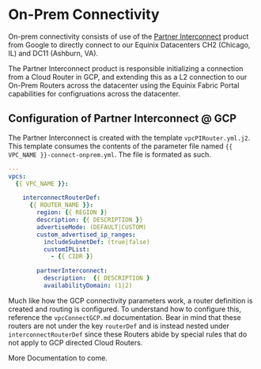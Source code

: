 # On-Prem Connectivity

On-prem connectivity consists of use of the [Partner Interconnect](https://cloud.google.com/interconnect/docs/concepts/partner-overview) product from Google to directly connect to our Equinix Datacenters CH2 (Chicago, IL) and DC11 (Ashburn, VA).

The Partner Interconnect product is responsible initializing a connection from a Cloud Router in GCP, and extending this as a L2 connection to our On-Prem Routers across the datacenter using the Equinix Fabric Portal capabilities for configruations across the datacenter.

## Configuration of Partner Interconnect @ GCP

The Partner Interconnect is created with the template `vpcPIRouter.yml.j2`.  This template consumes the contents of the parameter file named `{{ VPC_NAME }}-connect-onprem.yml`.  The file is formated as such.

```yaml
---
vpcs:
  {{ VPC_NAME }}:

    interconnectRouterDef:
      {{ ROUTER_NAME }}:
        region: {{ REGION }}
        description: {{ DESCRIPTION }}
        advertiseMode: (DEFAULT|CUSTOM)
        custom_advertised_ip_ranges:
          includeSubnetDef: (true|false)
          customIPList:
            - {{ CIDR }}

        partnerInterconnect:
          description:  {{ DESCRIPTION }
          availabilityDomain: (1|2)

```

Much like how the GCP connectivity parameters work, a router definition is created and routing is configured.  To understand how to configure this, reference the `vpcConnectGCP.md` documentation.  Bear in mind that these routers are not under the key `routerDef` and is instead nested under `interconnectRouterDef` since these Routers abide by special rules that do not apply to GCP directed Cloud Routers.

More Documentation to come.
